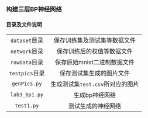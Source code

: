 ### 构建三层BP神经网络

#### 目录及文件说明

|||
|:--:|:--:|
|`dataset`目录|保存训练集及测试集等数据文件|
|`network`目录|保存训练后的权值等数据文件|
|`rawData`目录|保存原始mnist二进制数据文件|
|`testpics`目录|保存测试集生成的图片文件|
|`genPics.py`|生成测试集`test.csv`所对应的图片|
|`lab3_bp1.py`|生成bp神经网络|
|`test1.py`|测试生成的神经网络|